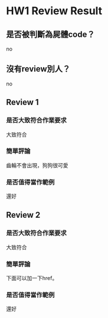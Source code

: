 



# HW1 Review Result

## 是否被判斷為屍體code？


no
## 沒有review別人？


no
## Review 1

### 是否大致符合作業要求


大致符合
### 簡單評論


齒輪不會出現，狗狗很可愛
### 是否值得當作範例


還好
## Review 2

### 是否大致符合作業要求


大致符合
### 簡單評論


下面<a>可以加一下href。
### 是否值得當作範例


還好